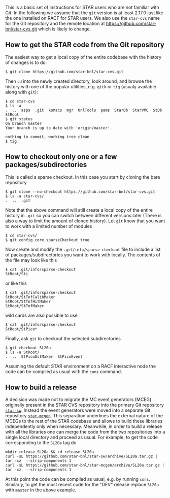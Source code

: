 This is a basic set of instructions for STAR users who are not familiar with
Git. In the following we assume that the `git` version is at least 2.17.0 just
like the one installed on RACF for STAR users. We also use the `star-cvs` name
for the Git repository and the remote location at
https://github.com/star-bnl/star-cvs.git  which is likely to change.


## How to get the STAR code from the Git repository

The easiest way to get a local copy of the entire codebase with the history of
changes is to do:

    $ git clone https://github.com/star-bnl/star-cvs.git

Then `cd` into the newly created directory, look around, and browse the history
with one of the popular utilities, e.g. `gitk` or `tig` (usualy available along
with `git`):

    $ cd star-cvs
    $ ls -a
    .  ..  asps  .git  kumacs  mgr  OnlTools  pams  StarDb  StarVMC  StDb  StRoot
    $ git status
    On branch master
    Your branch is up to date with 'origin/master'.

    nothing to commit, working tree clean
    $ tig


## How to checkout only one or a few packages/subdirectories

This is called a sparse checkout. In this case you start by cloning the bare
repository

    $ git clone --no-checkout https://github.com/star-bnl/star-cvs.git
    $ ls -a star-cvs/
    .  ..  .git

Note that the above command will still create a local copy of the entire
history in `.git` so you can switch between different versions later (There is
also a way to limit the amount of cloned history). Let `git` know that you want
to work with a limited number of modules

    $ cd star-cvs/
    $ git config core.sparseCheckout true

Now create and modify the `.git/info/sparse-checkout` file to include a list of
packages/subdirectories you want to work with locally. The contents of the file
may look like this

    $ cat .git/info/sparse-checkout
    StRoot/Sti

or like this

    $ cat .git/info/sparse-checkout
    StRoot/StTofCalibMaker
    StRoot/StTofHitMaker
    StRoot/StTofMaker

wild cards are also possible to use

    $ cat .git/info/sparse-checkout
    StRoot/StPico*

Finally, ask `git` to checkout the selected subdirectories

    $ git checkout SL20a
    $ ls -a StRoot/
    .  ..  StPicoDstMaker  StPicoEvent

Assuming the default STAR environment on a RACF interactive node the code can be
compiled as usual with the `cons` command.


## How to build a release

A decision was made not to migrate the MC event generators (MCEG) originally
present in the STAR CVS repository into the primary Git repository
[`star-sw`](https://github.com/star-bnl/star-sw). Instead the event
generators were moved into a separate Git repository
[`star-mcgen`](https://github.com/star-bnl/star-mcgen). This separation
underlines the external nature of the MCEGs to the rest of the STAR codebase
and allows to build these libraries independently only when necessary.
Meanwhile, in order to build a release with all the libraries one can merge the
code from the two repositories into a single local directory and proceed as
usual. For example, to get the code corresponding to the `SL20a` tag do

    mkdir release-SL20a && cd release-SL20a
    curl -sL https://github.com/star-bnl/star-sw/archive/SL20a.tar.gz | tar -xz  --strip-components 1
    curl -sL https://github.com/star-bnl/star-mcgen/archive/SL20a.tar.gz | tar -xz  --strip-components 1

At this point the code can be compiled as usual, e.g. by running `cons`.
Similarly, to get the most recent code for the "DEV" release replace `SL20a`
with `master` in the above example.

